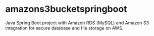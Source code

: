 # amazons3bucketspringboot
Java Spring Boot project with Amazon RDS (MySQL) and Amazon S3 integration for secure database and file storage on AWS.
